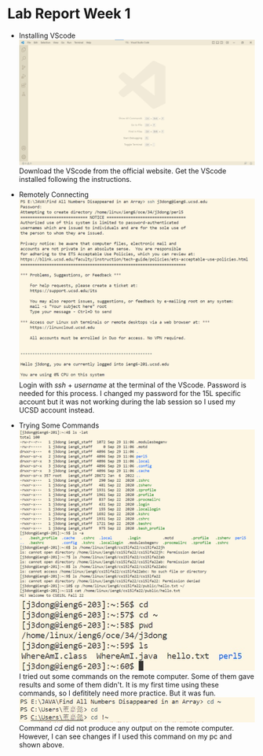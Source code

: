 # Lab Report Week 1
* Installing VScode
![Image](https://github.com/JiayiD77/cse15l-lab-reports/blob/main/Week1/VScode.jpg)
Download the VScode from the official website. Get the VScode installed following the instructions.

* Remotely Connecting
![Image](https://github.com/JiayiD77/cse15l-lab-reports/blob/main/Week1/Remotely%20control.png)
Login with *ssh* + *username* at the terminal of the VScode. Password is needed for this process. I changed my password for the 15L specific account but it was not working during the lab session so I used my UCSD account instead. 

* Trying Some Commands
![Image](https://github.com/JiayiD77/cse15l-lab-reports/blob/main/Week1/Commands.png)
![Image](https://github.com/JiayiD77/cse15l-lab-reports/blob/main/Week1/Command2.jpg)
I tried out some commands on the remote computer. Some of them gave results and some of them didn't. It is my first time using these commands, so I defititely need more practice. But it was fun. 
![Image](https://github.com/JiayiD77/cse15l-lab-reports/blob/main/Week1/command3.png)
Command *cd* did not produce any output on the remote computer. However, I can see changes if I used this command on my pc and shown above. 
